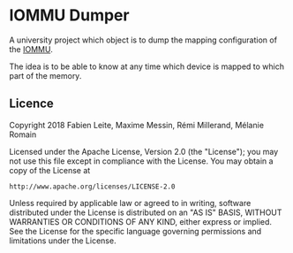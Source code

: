 # IOMMU Dumper

A university project which object is to dump the mapping configuration of the [IOMMU](https://en.wikipedia.org/wiki/Input%E2%80%93output_memory_management_unit).

The idea is to be able to know at any time which device is mapped to which part of the memory.


## Licence

Copyright 2018 Fabien Leite, Maxime Messin, Rémi Millerand, Mélanie Romain

Licensed under the Apache License, Version 2.0 (the "License");
you may not use this file except in compliance with the License.
You may obtain a copy of the License at

    http://www.apache.org/licenses/LICENSE-2.0

Unless required by applicable law or agreed to in writing, software
distributed under the License is distributed on an "AS IS" BASIS,
WITHOUT WARRANTIES OR CONDITIONS OF ANY KIND, either express or implied.
See the License for the specific language governing permissions and
limitations under the License.